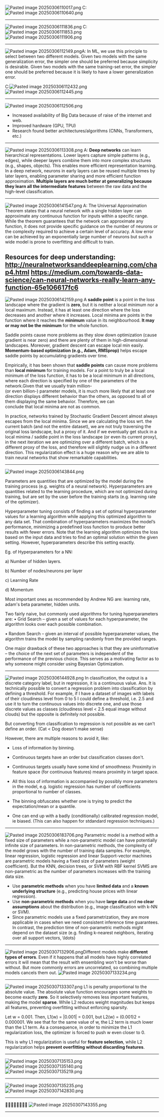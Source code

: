 
![Pasted image 20250306110017.png](../../../../attachments/Pasted%20image%2020250306110017.png)
C:
![Pasted image 20250306110640.png](../../../../attachments/Pasted%20image%2020250306110640.png)

---

![Pasted image 20250306111836.png](../../../../attachments/Pasted%20image%2020250306111836.png)
C: ![Pasted image 20250306111853.png](../../../../attachments/Pasted%20image%2020250306111853.png)
![Pasted image 20250306111906.png](../../../../attachments/Pasted%20image%2020250306111906.png)

---

![Pasted image 20250306112149.png](../../../../attachments/Pasted%20image%2020250306112149.png)A:
In ML, we use this principle to select between two different models. Given two models with the same generalization error, the simpler one should be preferred because simplicity is desirable. Given two models with the same training-set error, the simpler one should be preferred because it is likely to have a lower generalization error.

C:![Pasted image 20250306112432.png](../../../../attachments/Pasted%20image%2020250306112432.png)
![Pasted image 20250306112445.png](../../../../attachments/Pasted%20image%2020250306112445.png)

---

![Pasted image 20250306112506.png](../../../../attachments/Pasted%20image%2020250306112506.png)
- Increased availability of Big Data because of raise of the internet and web.
- Improved hardware (GPU, TPU)
- Research found better architectures/algorithms (CNNs, Transformers, etc.)

---

![Pasted image 20250306113308.png](../../../../attachments/Pasted%20image%2020250306113308.png)
A: 
**Deep networks** can learn hierarchical representations. Lower layers capture simple patterns (e.g., edges), while deeper layers combine them into more complex structures (e.g., shapes, objects). This enables more efficient representation learning.
In a deep network, neurons in early layers can be reused multiple times by later layers, enabling parameter sharing and more efficient function approximation.
**Multiple layers are much better at generalizing because they learn all the intermediate features** between the raw data and the high-level classification.

---

![Pasted image 20250306141547.png](../../../../attachments/Pasted%20image%2020250306141547.png)
A: The Universal Approximation Theorem states that a neural network with a single hidden layer can approximate any continuous function for inputs within a specific range. While the theorem guarantees that the network can approximate any function, it does not provide specific guidance on the number of neurons or the complexity required to achieve a certain level of accuracy. A low error can be achieved by an exponentially large number of neurons but such a wide model is prone to overfitting and difficult to train.

Resources for deep understanding:
http://neuralnetworksanddeeplearning.com/chap4.html
https://medium.com/towards-data-science/can-neural-networks-really-learn-any-function-65e106617fc6
---

![Pasted image 20250306142159.png](../../../../attachments/Pasted%20image%2020250306142159.png)
A **saddle point** is a point in the loss landscape where the gradient is **zero**, but it is neither a local minimum nor a local maximum. Instead, it has at least one direction where the loss decreases and another where it increases.
Local minima are points in the function where it reaches the **minimum** value in its neighbourhood. **It may or may not be the minimum** for the whole function.

Saddle points cause more problems as they slow down optimization (cause gradient is near zero) and there are plenty of them in high-dimensional landscapes. Moreover, gradient descent can escape local min easily.
**Momentum-based optimization (e.g., Adam, RMSprop)** helps escape saddle points by accumulating gradients over time.

Empirically, it has been shown that **saddle points** can cause more problems than **local minimum** for training models. For a point to truly be a local minimum of the loss function, it has to be a local minimum in all directions, where each direction is specified by one of the parameters of the network.Given that we usually train million-  
(or even billion-) parameter models, it is much more likely that at least one direction displays different behavior than the others, as opposed to all of them displaying the same behavior. Therefore, we can  
conclude that local minima are not as common.

In practice, networks trained by Stochastic Gradient Descent almost always escapes from the local minima. Since we are calculating the loss wrt. the current batch (and not the entire dataset), we are not truly traversing the original loss landscape, but a proxy of it. And if we eventually get stuck in a local minima / saddle point in the loss landscape (or even its current proxy), in the next iteration we are optimizing over a different batch, which is a different proxy of the loss, and therefore will slightly nudge us in a different direction. This regularization effect is a huge reason why we are able to train neural networks that show remarkable capabilities.

---

![Pasted image 20250306143844.png](../../../../attachments/Pasted%20image%2020250306143844.png)

Parameters are quantities that are optimized by the model during the training process (e.g. weights of a neural network). Hyperparameters are quantities related to the learning procedure, which are not optimized during training, but are set by the user before the training starts (e.g. learning rate of the optimizer).

Hyperparameter tuning consists of finding a set of optimal hyperparameter values for a learning algorithm while applying this optimized algorithm to any data set. That combination of hyperparameters maximizes the model’s performance, minimizing a predefined loss function to produce better results with fewer errors. Note that the learning algorithm optimizes the loss based on the input data and tries to find an optimal solution within the given setting. However, hyperparameters describe this setting exactly.

Eg. of Hyperparameters for a NN:

a) Number of hidden layers.

b) Number of nodes/neurons per layer

c) Learning Rate

d) Momentum

Most important ones as recommended by Andrew NG are: learning rate, adam's beta parameter, hidden units.

Two fairly naive, but commonly used algorithms for tuning hyperparameters are:
• Grid Search – given a set of values for each hyperparameter, the algorithm looks over each possible combination.

• Random Search – given an interval of possible hyperparameter values, the algorithm trains the model by sampling randomly from the provided ranges.

One major drawback of these two approaches is that they are uninformative – the choice of the next set of parameters is independent of the performance of the previous choice. This serves as a motivating factor as to why someone might consider using Bayesian Optimization.

---

![Pasted image 20250306144928.png](../../../../attachments/Pasted%20image%2020250306144928.png)
In classification, the output is a discrete category label, but in regression, it is a continuous value.
Ans. It is technically possible to convert a regression problem into classification by defining a threshold. For example, if I have a dataset of images with labels of their cloudiness level from 0 to 5 I could define a threshold, i.e. 2.5 and use it to turn the continuous values into discrete one, and use those discrete values as classes (cloudiness level < 2.5 equal image without clouds) but the opposite is definitely not possible.

But converting from classification to regression is not possible as we can't define an order. (Cat < Dog doesn't make sense)

However, there are multiple reasons to avoid it, like:

- Loss of information by binning.
    
- Continuous targets have an order but classification classes don't.
    
- Continuous targets usually have some kind of smoothness: Proximity in feature space (for continuous features) means proximity in target space.
    
- All this loss of information is accompanied by possibly more parameters in the model, e.g. logistic regression has number of coefficients proportional to number of classes.
    
- The binning obfuscates whether one is trying to predict the expectation/mean or a quantile.
    
- One can end up with a badly (conditionally) calibrated regression model, ie biased. (This can also happen for stdandard regression techniques.)

---

![Pasted image 20250306183706.png](../../../../attachments/Pasted%20image%2020250306183706.png)
Parametric model is a method with a fixed size of parameters while a non-parametric model can have potentially infinite size of parameters. In non-parametric methods, the complexity of the model grows with the number of training data samples. For example, linear regression, logistic regression and linear Support-vector machines are parametric models having a fixed size of parameters (weight coefficient). But the KNN, decision trees, or SVM with RBF kernel SVMS are non-parametric as the number of parameters increases with the training data size.

- Use **parametric methods** when you have **limited data** and a **known underlying structure** (e.g., predicting house prices with linear regression).
- Use **non-parametric methods** when you have **large data** and **no clear assumptions** about the distribution (e.g., image classification with k-NN or SVM).
- Since parametric models use a fixed parametrization, they are more applicable in cases when we need consistent inference time guarantees. In contrast, the prediction time of non-parametric methods might depend on the dataset size (e.g. finding k-nearest neighbors, iterating over all support vectors, \ldots)

---

![Pasted image 20250307132906.png](../../../../attachments/Pasted%20image%2020250307132906.png)Different models make **different types of errors**. Even if it happens that all models have highly correlated errors it will mean that the result with ensembling won't be worse than without. But more commonly errors are uncorrelated, so combining multiple models cancels them out.
![Pasted image 20250307133234.png](../../../../attachments/Pasted%20image%2020250307133234.png)

---

![Pasted image 20250307133307.png](../../../../attachments/Pasted%20image%2020250307133307.png)
L1 is penalty proportional to the absolute value. The absolute value function encourages some weights to become exactly **zero**. So it selectively removes less important features, making the model **sparse**. While L2 reduces weight magnitudes but keeps all features, preventing overfitting without enforcing sparsity.

Let w = 0.001. Then, L1(w) = |0.001| = 0.001, but L2(w) = (0.001)2 = 0.000001. We see that for the same value of w, the L2 term is much lower than the L1 term. As a consequence, in order to minimize the L1 regularization loss, the optimizer is forced to push w even closer to 0.

This is why L1 regularization is useful for **feature selection**, while L2 regularization helps **prevent overfitting without discarding features**.

---

![Pasted image 20250307135153.png](../../../../attachments/Pasted%20image%2020250307135153.png)
![Pasted image 20250307135140.png](../../../../attachments/Pasted%20image%2020250307135140.png)![Pasted image 20250307135219.png](../../../../attachments/Pasted%20image%2020250307135219.png)

---

![Pasted image 20250307135235.png](../../../../attachments/Pasted%20image%2020250307135235.png)
![Pasted image 20250307142830.png](../../../../attachments/Pasted%20image%2020250307142830.png)

---

🚩🚩🚩🚩🚩🚩🚩🚩
![Pasted image 20250307143355.png](../../../../attachments/Pasted%20image%2020250307143355.png)

---

